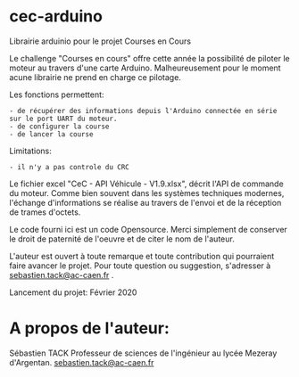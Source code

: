 # cec-arduino
Librairie arduinio pour le projet Courses en Cours

Le challenge "Courses en cours" offre cette année la possibilité de piloter le moteur au travers d'une carte Arduino. 
Malheureusement pour le moment acune librairie ne prend en charge ce pilotage.

Les fonctions permettent:

    - de récupérer des informations depuis l'Arduino connectée en série sur le port UART du moteur.
    - de configurer la course
    - de lancer la course

Limitations:

    - il n'y a pas controle du CRC

Le fichier excel "CeC - API Véhicule - V1.9.xlsx", décrit l'API de commande du moteur. Comme bien souvent dans les systèmes techniques modernes, l'échange d'informations 
se réalise au travers de l'envoi et de la réception de trames d'octets.

Le code fourni ici est un code Opensource. Merci simplement de conserver le droit de paternité de l'oeuvre et de citer le nom de l'auteur.

L'auteur est ouvert à toute remarque et toute contribution qui pourraient faire avancer le projet.
Pour toute question ou suggestion, s'adresser à sebastien.tack@ac-caen.fr . 

Lancement du projet: Février 2020

# A propos de l'auteur:

Sébastien TACK
Professeur de sciences de l'ingénieur au lycée Mezeray d'Argentan. 
sebastien.tack@ac-caen.fr
